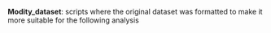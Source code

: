**Modity_dataset**: scripts where the original dataset was formatted to make it more suitable for the following analysis
